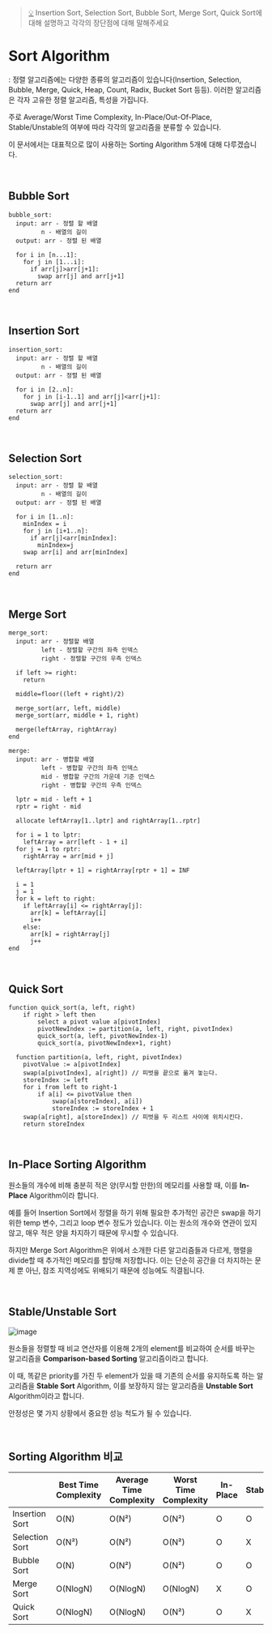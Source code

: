 > [💡](#sort) Insertion Sort, Selection Sort, Bubble Sort, Merge Sort, Quick Sort에 대해 설명하고 각각의 장단점에 대해 말해주세요

# Sort Algorithm

: 정렬 알고리즘에는 다양한 종류의 알고리즘이 있습니다(Insertion, Selection, Bubble, Merge, Quick, Heap, Count, Radix, Bucket Sort 등등). 이러한 알고리즘은 각자 고유한 정렬 알고리즘, 특성을 가집니다.

주로 Average/Worst Time Complexity, In-Place/Out-Of-Place, Stable/Unstable의 여부에 따라 각각의 알고리즘을 분류할 수 있습니다.

이 문서에서는 대표적으로 많이 사용하는 Sorting Algorithm 5개에 대해 다루겠습니다.

<br>

## Bubble Sort

    bubble_sort:
      input: arr - 정렬 할 배열
             n - 배열의 길이
      output: arr - 정렬 된 배열
      
      for i in [n...1]:
        for j in [1...i]:
          if arr[j]>arr[j+1]:
            swap arr[j] and arr[j+1]
      return arr
    end

<br>

## Insertion Sort

    insertion_sort:
      input: arr - 정렬 할 배열
             n - 배열의 길이
      output: arr - 정렬 된 배열

      for i in [2..n]:
        for j in [i-1..1] and arr[j]<arr[j+1]:
          swap arr[j] and arr[j+1]
      return arr
    end

<br>

## Selection Sort

    selection_sort:
      input: arr - 정렬 할 배열
             n - 배열의 길이
      output: arr - 정렬 된 배열

      for i in [1..n]:
        minIndex = i
        for j in [i+1..n]:
          if arr[j]<arr[minIndex]:
            minIndex=j
        swap arr[i] and arr[minIndex]
      
      return arr
    end

<br>

## Merge Sort

    merge_sort:
      input: arr - 정렬할 배열
             left - 정렬할 구간의 좌측 인덱스
             right - 정렬할 구간의 우측 인덱스

      if left >= right:
        return

      middle=floor((left + right)/2)

      merge_sort(arr, left, middle)
      merge_sort(arr, middle + 1, right)

      merge(leftArray, rightArray)
    end

    merge:
      input: arr - 병합할 배열
             left - 병합할 구간의 좌측 인덱스
             mid - 병합할 구간의 가운데 기준 인덱스
             right - 병합할 구간의 우측 인덱스
      
      lptr = mid - left + 1
      rptr = right - mid

      allocate leftArray[1..lptr] and rightArray[1..rptr]

      for i = 1 to lptr:
        leftArray = arr[left - 1 + i]
      for j = 1 to rptr:
        rightArray = arr[mid + j]

      leftArray[lptr + 1] = rightArray[rptr + 1] = INF

      i = 1
      j = 1
      for k = left to right:
        if leftArray[i] <= rightArray[j]:
          arr[k] = leftArray[i]
          i++
        else:
          arr[k] = rightArray[j]
          j++
    end

<br>

## Quick Sort

    function quick_sort(a, left, right)
        if right > left then
            select a pivot value a[pivotIndex]
            pivotNewIndex := partition(a, left, right, pivotIndex)
            quick_sort(a, left, pivotNewIndex-1)
            quick_sort(a, pivotNewIndex+1, right)

      function partition(a, left, right, pivotIndex)
        pivotValue := a[pivotIndex]
        swap(a[pivotIndex], a[right]) // 피벗을 끝으로 옮겨 놓는다.
        storeIndex := left
        for i from left to right-1
            if a[i] <= pivotValue then
                swap(a[storeIndex], a[i])
                storeIndex := storeIndex + 1
        swap(a[right], a[storeIndex]) // 피벗을 두 리스트 사이에 위치시킨다.
        return storeIndex

<br>

## In-Place Sorting Algorithm

원소들의 개수에 비해 충분히 적은 양(무시할 만한)의 메모리를 사용할 때, 이를 **In-Place** Algorithm이라 합니다.

예를 들어 Insertion Sort에서 정렬을 하기 위해 필요한 추가적인 공간은 swap을 하기 위한 temp 변수, 그리고 loop 변수 정도가 있습니다. 이는 원소의 개수와 연관이 있지 않고, 매우 적은 양을 차지하기 때문에 무시할 수 있습니다.

하지만 Merge Sort Algorithm은 위에서 소개한 다른 알고리즘들과 다르게, 행렬을 divide할 때 추가적인 메모리를 할당해 저장합니다. 이는 단순히 공간을 더 차지하는 문제 뿐 아닌, 참조 지역성에도 위배되기 때문에 성능에도 직결됩니다.

<br>

## Stable/Unstable Sort

![image](https://user-images.githubusercontent.com/30489264/132535446-034700d7-035e-48f1-a10c-1bff5dff8e6c.png)

원소들을 정렬할 때 비교 연산자를 이용해 2개의 element를 비교하여 순서를 바꾸는 알고리즘을 **Comparison-based Sorting** 알고리즘이라고 합니다.

이 때, 똑같은 priority를 가진 두 element가 있을 때 기존의 순서를 유지하도록 하는 알고리즘을 **Stable Sort** Algorithm, 이를 보장하지 않는 알고리즘을 **Unstable Sort** Algorithm이라고 합니다.

안정성은 몇 가지 상황에서 중요한 성능 척도가 될 수 있습니다. 

<br>

## Sorting Algorithm 비교

||Best Time Complexity|Average Time Complexity|Worst Time Complexity|In-Place|Stable|
|-|-|-|-|-|-|
|Insertion<br>Sort|O(N)|O(N²)|O(N²)|O|O|
|Selection<br>Sort|O(N²)|O(N²)|O(N²)|O|X|
|Bubble<br>Sort|O(N)|O(N²)|O(N²)|O|O|
|Merge<br>Sort|O(NlogN)|O(NlogN)|O(NlogN)|X|O|
|Quick<br>Sort|O(NlogN)|O(NlogN)|O(N²)|O|X|
